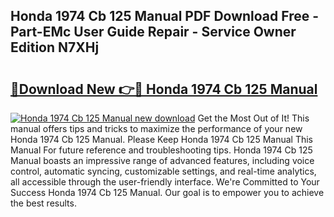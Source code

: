 ## Honda 1974 Cb 125 Manual PDF Download Free - Part-EMc User Guide Repair - Service Owner Edition N7XHj

# <h2><a href="http://bc74990.oget.top/?id=Honda+1974+Cb+125+Manual">🔗Download New 👉🔴 Honda 1974 Cb 125 Manual</a></h2>

[![Honda 1974 Cb 125 Manual new download](https://i.imgur.com/5g1atiW.png)](http://bc74990.oget.top/?id=Honda+1974+Cb+125+Manual)
Get the Most Out of It! This manual offers tips and tricks to maximize the performance of your new Honda 1974 Cb 125 Manual. Please Keep Honda 1974 Cb 125 Manual This Manual For future reference and troubleshooting tips. Honda 1974 Cb 125 Manual boasts an impressive range of advanced features, including voice control, automatic syncing, customizable settings, and real-time analytics, all accessible through the user-friendly interface. We're Committed to Your Success Honda 1974 Cb 125 Manual. Our goal is to empower you to achieve the best results.
